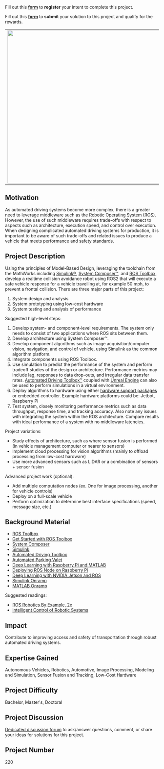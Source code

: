 Fill out this <strong>[form](https://www.mathworks.com/academia/student-challenge/mathworks-excellence-in-innovation-signup.html?tfa_1=Testing%20Realtime%20Robustness%20of%20ROS%20in%20Autonomous%20Driving&tfa_2=220)</strong> to **register** your intent to complete this project.

Fill out this <strong>[form](https://www.mathworks.com/academia/student-challenge/mathworks-excellence-in-innovation-submission-form.html?tfa_1=Testing%20Realtime%20Robustness%20of%20ROS%20in%20Autonomous%20Driving&tfa_2=220)</strong> to **submit** your solution to this project and qualify for the rewards.

<table>
<td><img src="https://gist.githubusercontent.com/robertogl/e0115dc303472a9cfd52bbbc8edb7665/raw/ros.png"  width=500 /></td>
<td><p><h1>Testing Realtime Robustness of ROS in Autonomous Driving</h1></p>
<p>Develop a realtime collision avoidance system using ROS2 that will execute a safe vehicle response.</p>
</table>

## Motivation

As automated driving systems become more complex, there is a greater need to leverage middleware such as the [Robotic Operating System (ROS)](https://www.ros.org/).  However, the use of such middleware requires trade-offs with respect to aspects such as architecture, execution speed, and control over execution.  When designing complicated automated driving systems for production, it is important to be aware of such trade-offs and related issues to produce a vehicle that meets performance and safety standards.

## Project Description

Using the principles of Model-Based Design, leveraging the toolchain from the MathWorks including [Simulink®](https://www.mathworks.com/products/simulink.html), [System Composer™](https://www.mathworks.com/products/system-composer.html), and [ROS Toolbox](https://www.mathworks.com/products/ros.html), develop a realtime collision avoidance robot using ROS2 that will execute a safe vehicle response for a vehicle travelling at, for example 50 mph, to prevent a frontal collision. There are three major parts of this project:
1. System design and analysis
2. System prototyping using low-cost hardware
3. System testing and analysis of performance

Suggested high-level steps:
1.	Develop system- and component-level requirements.  The system only needs to consist of two applications where ROS sits between them.
2.	Develop architecture using System Composer™.
3.	Develop component algorithms such as image acquisition/computer vision, navigation, and control of vehicle, using Simulink as the common algorithm platform.
4.	Integrate components using ROS Toolbox.
5.	Use simulation to predict the performance of the system and perform tradeoff studies of the design or architecture.  Performance metrics may include lag, responses to data drop-outs, and irregular data transfer rates. [Automated Driving Toolbox™](https://www.mathworks.com/products/automated-driving.html) coupled with [Unreal Engine](https://www.unrealengine.com/en-US/) can also be used to perform simulations in a virtual environment. 
6.	Deploy algorithms to hardware using either [hardware support packages](https://www.mathworks.com/hardware-support/home.html) or embedded controller. Example hardware platforms could be: Jetbot, Raspberry Pi
7.	Test system, closely monitoring performance metrics such as data throughput, response time, and tracking accuracy.  Also note any issues with integrating the system within the ROS architecture. Compare results with ideal performance of a system with no middleware latencies.

Project variations: 
-	Study effects of architecture, such as where sensor fusion is performed (in vehicle management computer or nearer to sensors)
-	Implement cloud processing for vision algorithms (mainly to offload processing from low-cost hardware)
-	Use more advanced sensors such as LIDAR or a combination of sensors + sensor fusion

Advanced project work (optional): 
-	Add multiple computation nodes (ex. One for image processing, another for vehicle controls)
-	Deploy on a full-scale vehicle
-	Perform optimization to determine best interface specifications (speed, message size, etc.)

## Background Material

-	[ROS Toolbox](https://www.mathworks.com/products/ros.html)
-	[Get Started with ROS Toolbox](https://www.mathworks.com/help/ros/getting-started-with-ros-toolbox.html)
-	[System Composer](https://www.mathworks.com/products/system-composer.html)
-	[Simulink](https://www.mathworks.com/products/simulink.html)
-	[Automated Driving Toolbox](https://www.mathworks.com/products/automated-driving.html)
-	[Automated Parking Valet](https://www.mathworks.com/help/driving/ug/automated-parking-valet.html)
-	[Deep Learning with Raspberry Pi and MATLAB](https://www.mathworks.com/company/events/webinars/upcoming/deep-learning-with-raspberry-pi-and-matlab-3251374.html)
-	[Deploying ROS Node on Raspberry Pi](https://youtu.be/6IWImhKpihA)
-	[Deep Learning with NVIDIA Jetson and ROS](https://youtu.be/0FPPBGAKw8k)
- 	[Simulink Onramp](https://www.mathworks.com/learn/tutorials/simulink-onramp.html)
-	[MATLAB Onramp](https://www.mathworks.com/learn/tutorials/matlab-onramp.html)

Suggested readings:
-	[ROS Robotics By Example, 2e](https://www.mathworks.com/academia/books/ros-robotics-by-example-fairchild.html?s_tid=srchtitle)
-	[Intelligent Control of Robotic Systems](https://www.mathworks.com/academia/books/intelligent-control-of-robotic-systems-behera.html?s_tid=srchtitle)



## Impact

Contribute to improving access and safety of transportation through robust automated driving systems.


## Expertise Gained 

Autonomous Vehicles, Robotics, Automotive, Image Processing, Modeling and Simulation, Sensor Fusion and Tracking, Low-Cost Hardware


## Project Difficulty

Bachelor, Master's, Doctoral

## Project Discussion

[Dedicated discussion forum](https://github.com/mathworks/MathWorks-Excellence-in-Innovation/discussions/52) to ask/answer questions, comment, or share your ideas for solutions for this project.

## Project Number

220
